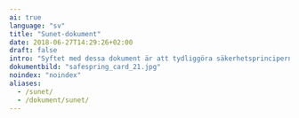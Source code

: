 ```yaml
---
ai: true
language: "sv"
title: "Sunet-dokument"
date: 2018-06-27T14:29:26+02:00
draft: false
intro: "Syftet med dessa dokument är att tydliggöra säkerhetsprinciperna i leveransen av Safespring Private Cloud Service för Sunets avropsavtalsprojekt."
dokumentbild: "safespring_card_21.jpg"
noindex: "noindex"
aliases:
  - /sunet/
  - /dokument/sunet/
---
```


